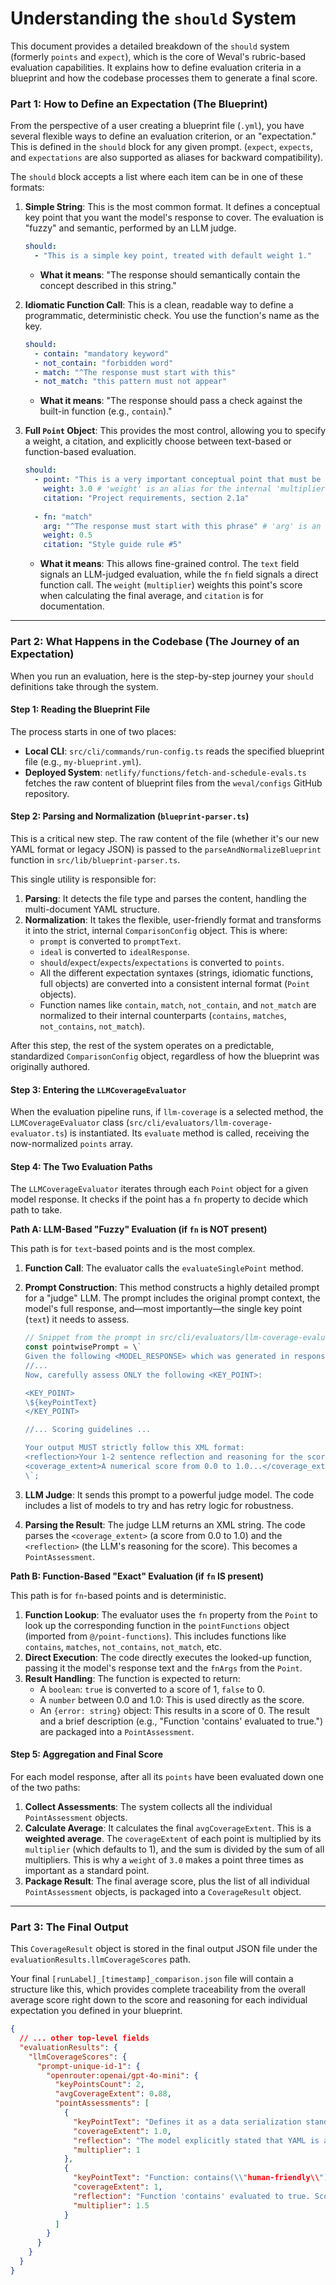 # Understanding the `should` System

This document provides a detailed breakdown of the `should` system (formerly `points` and `expect`), which is the core of Weval's rubric-based evaluation capabilities. It explains how to define evaluation criteria in a blueprint and how the codebase processes them to generate a final score.

### Part 1: How to Define an Expectation (The Blueprint)

From the perspective of a user creating a blueprint file (`.yml`), you have several flexible ways to define an evaluation criterion, or an "expectation." This is defined in the `should` block for any given prompt. (`expect`, `expects`, and `expectations` are also supported as aliases for backward compatibility).

The `should` block accepts a list where each item can be in one of these formats:

1.  **Simple String**: This is the most common format. It defines a conceptual key point that you want the model's response to cover. The evaluation is "fuzzy" and semantic, performed by an LLM judge.
    ```yaml
    should:
      - "This is a simple key point, treated with default weight 1."
    ```
    *   **What it means**: "The response should semantically contain the concept described in this string."

2.  **Idiomatic Function Call**: This is a clean, readable way to define a programmatic, deterministic check. You use the function's name as the key.
    ```yaml
    should:
      - contain: "mandatory keyword"
      - not_contain: "forbidden word"
      - match: "^The response must start with this"
      - not_match: "this pattern must not appear"
    ```
    *   **What it means**: "The response should pass a check against the built-in function (e.g., `contain`)."

3.  **Full `Point` Object**: This provides the most control, allowing you to specify a weight, a citation, and explicitly choose between text-based or function-based evaluation.
    ```yaml
    should:
      - point: "This is a very important conceptual point that must be covered."
        weight: 3.0 # 'weight' is an alias for the internal 'multiplier'
        citation: "Project requirements, section 2.1a"
      
      - fn: "match"
        arg: "^The response must start with this phrase" # 'arg' is an alias for 'fnArgs'
        weight: 0.5
        citation: "Style guide rule #5"
    ```
    *   **What it means**: This allows fine-grained control. The `text` field signals an LLM-judged evaluation, while the `fn` field signals a direct function call. The `weight` (`multiplier`) weights this point's score when calculating the final average, and `citation` is for documentation.

---

### Part 2: What Happens in the Codebase (The Journey of an Expectation)

When you run an evaluation, here is the step-by-step journey your `should` definitions take through the system.

#### Step 1: Reading the Blueprint File

The process starts in one of two places:
*   **Local CLI**: `src/cli/commands/run-config.ts` reads the specified blueprint file (e.g., `my-blueprint.yml`).
*   **Deployed System**: `netlify/functions/fetch-and-schedule-evals.ts` fetches the raw content of blueprint files from the `weval/configs` GitHub repository.

#### Step 2: Parsing and Normalization (`blueprint-parser.ts`)

This is a critical new step. The raw content of the file (whether it's our new YAML format or legacy JSON) is passed to the `parseAndNormalizeBlueprint` function in `src/lib/blueprint-parser.ts`.

This single utility is responsible for:
1.  **Parsing**: It detects the file type and parses the content, handling the multi-document YAML structure.
2.  **Normalization**: It takes the flexible, user-friendly format and transforms it into the strict, internal `ComparisonConfig` object. This is where:
    *   `prompt` is converted to `promptText`.
    *   `ideal` is converted to `idealResponse`.
    *   `should`/`expect`/`expects`/`expectations` is converted to `points`.
    *   All the different expectation syntaxes (strings, idiomatic functions, full objects) are converted into a consistent internal format (`Point` objects).
    *   Function names like `contain`, `match`, `not_contain`, and `not_match` are normalized to their internal counterparts (`contains`, `matches`, `not_contains`, `not_match`).

After this step, the rest of the system operates on a predictable, standardized `ComparisonConfig` object, regardless of how the blueprint was originally authored.

#### Step 3: Entering the `LLMCoverageEvaluator`

When the evaluation pipeline runs, if `llm-coverage` is a selected method, the `LLMCoverageEvaluator` class (`src/cli/evaluators/llm-coverage-evaluator.ts`) is instantiated. Its `evaluate` method is called, receiving the now-normalized `points` array.

#### Step 4: The Two Evaluation Paths

The `LLMCoverageEvaluator` iterates through each `Point` object for a given model response. It checks if the point has a `fn` property to decide which path to take.

**Path A: LLM-Based "Fuzzy" Evaluation (if `fn` is NOT present)**

This path is for `text`-based points and is the most complex.

1.  **Function Call**: The evaluator calls the `evaluateSinglePoint` method.
2.  **Prompt Construction**: This method constructs a highly detailed prompt for a "judge" LLM. The prompt includes the original prompt context, the model's full response, and—most importantly—the single key point (`text`) it needs to assess.

    ```typescript
    // Snippet from the prompt in src/cli/evaluators/llm-coverage-evaluator.ts
    const pointwisePrompt = \`
    Given the following <MODEL_RESPONSE> which was generated in response to the <ORIGINAL_PROMPT>:
    //...
    Now, carefully assess ONLY the following <KEY_POINT>:
    
    <KEY_POINT>
    \${keyPointText}
    </KEY_POINT>
    
    //... Scoring guidelines ...
    
    Your output MUST strictly follow this XML format:
    <reflection>Your 1-2 sentence reflection and reasoning for the score...</reflection>
    <coverage_extent>A numerical score from 0.0 to 1.0...</coverage_extent>
    \`;
    ```

3.  **LLM Judge**: It sends this prompt to a powerful judge model. The code includes a list of models to try and has retry logic for robustness.
4.  **Parsing the Result**: The judge LLM returns an XML string. The code parses the `<coverage_extent>` (a score from 0.0 to 1.0) and the `<reflection>` (the LLM's reasoning for the score). This becomes a `PointAssessment`.

**Path B: Function-Based "Exact" Evaluation (if `fn` IS present)**

This path is for `fn`-based points and is deterministic.

1.  **Function Lookup**: The evaluator uses the `fn` property from the `Point` to look up the corresponding function in the `pointFunctions` object (imported from `@/point-functions`). This includes functions like `contains`, `matches`, `not_contains`, `not_match`, etc.
2.  **Direct Execution**: The code directly executes the looked-up function, passing it the model's response text and the `fnArgs` from the `Point`.
3.  **Result Handling**: The function is expected to return:
    *   A `boolean`: `true` is converted to a score of 1, `false` to 0.
    *   A `number` between 0.0 and 1.0: This is used directly as the score.
    *   An `{error: string}` object: This results in a score of 0.
    The result and a brief description (e.g., "Function 'contains' evaluated to true.") are packaged into a `PointAssessment`.

#### Step 5: Aggregation and Final Score

For each model response, after all its `points` have been evaluated down one of the two paths:

1.  **Collect Assessments**: The system collects all the individual `PointAssessment` objects.
2.  **Calculate Average**: It calculates the final `avgCoverageExtent`. This is a **weighted average**. The `coverageExtent` of each point is multiplied by its `multiplier` (which defaults to 1), and the sum is divided by the sum of all multipliers. This is why a `weight` of `3.0` makes a point three times as important as a standard point.
3.  **Package Result**: The final average score, plus the list of all individual `PointAssessment` objects, is packaged into a `CoverageResult` object.

---

### Part 3: The Final Output

This `CoverageResult` object is stored in the final output JSON file under the `evaluationResults.llmCoverageScores` path.

Your final `[runLabel]_[timestamp]_comparison.json` file will contain a structure like this, which provides complete traceability from the overall average score right down to the score and reasoning for each individual expectation you defined in your blueprint.
```json
{
  // ... other top-level fields
  "evaluationResults": {
    "llmCoverageScores": {
      "prompt-unique-id-1": {
        "openrouter:openai/gpt-4o-mini": {
          "keyPointsCount": 2,
          "avgCoverageExtent": 0.88,
          "pointAssessments": [
            {
              "keyPointText": "Defines it as a data serialization standard",
              "coverageExtent": 1.0,
              "reflection": "The model explicitly stated that YAML is a data serialization standard.",
              "multiplier": 1
            },
            {
              "keyPointText": "Function: contains(\\"human-friendly\\")",
              "coverageExtent": 1,
              "reflection": "Function 'contains' evaluated to true. Score: 1",
              "multiplier": 1.5
            }
          ]
        }
      }
    }
  }
}
``` 